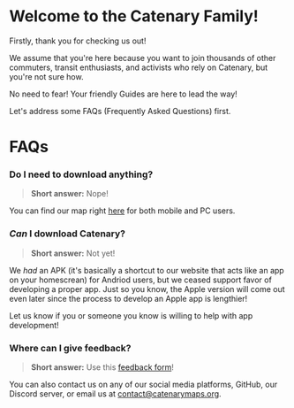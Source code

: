 # Welcome to the Catenary Family!

Firstly, thank you for checking us out! 

We assume that you're here because you want to join thousands of other commuters, transit enthusiasts, and activists who rely on Catenary, but you're not sure how.

No need to fear! Your friendly Guides are here to lead the way!

Let's address some FAQs (Frequently Asked Questions) first.

# FAQs

### Do I need to download anything?
> **Short answer:** Nope! 

You can find our map right [here](https://maps.catenarymaps.org) for both mobile and PC users. 

### *Can* I download Catenary?
> **Short answer:** Not yet!

We *had* an APK (it's basically a shortcut to our website that acts like an app on your homescrean) for Andriod users, but we ceased support favor of developing a proper app. Just so you know, the Apple version will come out even later since the process to develop an Apple app is lengthier! 

Let us know if you or someone you know is willing to help with app development!

### Where can I give feedback?
> **Short answer:** Use this [feedback form](link)!

You can also contact us on any of our social media platforms, GitHub, our Discord server, or email us at [contact@catenarymaps.org](mailto:contact@catenarymaps.org). 

